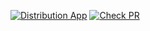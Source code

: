 [![Distribution App](https://github.com/michaelbel/android-app-template/actions/workflows/distribution_app.yml/badge.svg?branch=master)](https://github.com/michaelbel/android-app-template/actions/workflows/distribution_app.yml)
[![Check PR](https://github.com/michaelbel/android-app-template/actions/workflows/check_pr.yml/badge.svg?branch=master)](https://github.com/michaelbel/android-app-template/actions/workflows/check_pr.yml)
